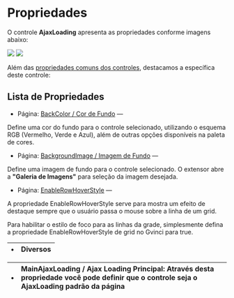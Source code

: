 # Propriedades

O controle **AjaxLoading** apresenta as propriedades conforme imagens abaixo:

![](http://www.gvinci.com.br/manual/ajaxloading_1.zoom80.png)   ![](http://www.gvinci.com.br/manual/ajaxloading_2.zoom80.png)

Além das [propriedades comuns dos controles](http://www.gvinci.com.br/manual/propriedades_comuns_de_control.htm), destacamos a específica deste controle:

## Lista de Propriedades

*  Página: [BackColor / Cor de Fundo](/wiki/spaces/GVINCI/pages/1370652697) —

  Define uma cor do fundo  para o controle selecionado, utilizando o esquema RGB \(Vermelho, Verde e Azul\), além de outras opções disponíveis na paleta de cores.

*  Página: [BackgroundImage / Imagem de Fundo](/wiki/spaces/GVINCI/pages/1370947636) —

  Define uma imagem de fundo para o controle selecionado. O extensor abre a **"Galeria de Imagens"**  para seleção da imagem desejada.

*  Página: [EnableRowHoverStyle](/wiki/spaces/GVINCI/pages/1421344773/EnableRowHoverStyle) —

  A propriedade EnableRowHoverStyle serve para mostra um efeito de destaque sempre que o usuário passa o mouse sobre a linha de um grid.

  Para habilitar o estilo de foco para as linhas da grade, simplesmente defina a propriedade EnableRowHoverStyle de grid no Gvinci para true.

| • | **Diversos** |
| :--- | :--- |


| • | **MainAjaxLoading / Ajax Loading Principal:** Através desta propriedade você pode definir que o controle seja o AjaxLoading padrão da página |
| :--- | :--- |


